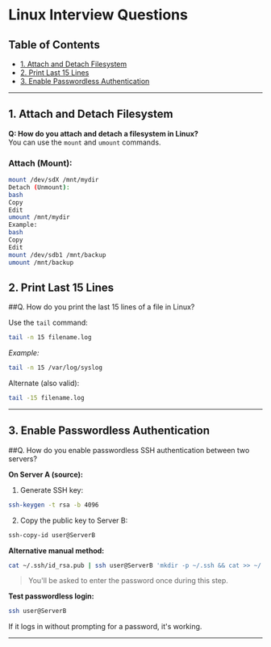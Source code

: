 # Linux Interview Questions

## Table of Contents
- [1. Attach and Detach Filesystem](#1-attach-and-detach-filesystem)
- [2. Print Last 15 Lines](#2-print-last-15-lines)
- [3. Enable Passwordless Authentication](#3-enable-passwordless-authentication)

---

## 1. Attach and Detach Filesystem

**Q: How do you attach and detach a filesystem in Linux?**  
You can use the `mount` and `umount` commands.

### Attach (Mount):
```bash
mount /dev/sdX /mnt/mydir
Detach (Unmount):
bash
Copy
Edit
umount /mnt/mydir
Example:
bash
Copy
Edit
mount /dev/sdb1 /mnt/backup
umount /mnt/backup
```

## 2. Print Last 15 Lines

##Q. How do you print the last 15 lines of a file in Linux?

Use the `tail` command:
```bash
tail -n 15 filename.log
```

*Example:*
```bash
tail -n 15 /var/log/syslog
```

Alternate (also valid):
```bash
tail -15 filename.log
```

---

## 3. Enable Passwordless Authentication

##Q. How do you enable passwordless SSH authentication between two servers?

**On Server A (source):**

1. Generate SSH key:
```bash
ssh-keygen -t rsa -b 4096
```

2. Copy the public key to Server B:
```bash
ssh-copy-id user@ServerB
```

**Alternative manual method:**
```bash
cat ~/.ssh/id_rsa.pub | ssh user@ServerB 'mkdir -p ~/.ssh && cat >> ~/.ssh/authorized_keys && chmod 600 ~/.ssh/authorized_keys'
```

> You'll be asked to enter the password once during this step.

**Test passwordless login:**
```bash
ssh user@ServerB
```

If it logs in without prompting for a password, it's working.

---
